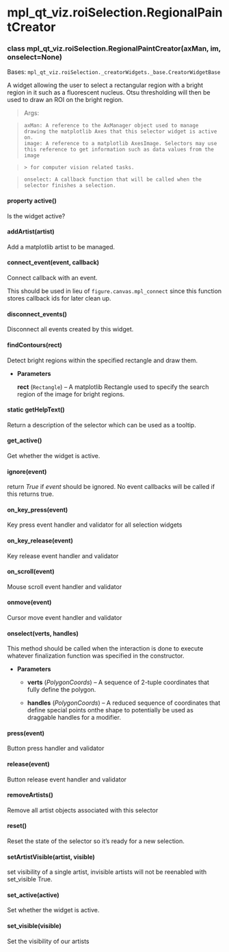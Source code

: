 # mpl_qt_viz.roiSelection.RegionalPaintCreator


### class mpl_qt_viz.roiSelection.RegionalPaintCreator(axMan, im, onselect=None)
Bases: `mpl_qt_viz.roiSelection._creatorWidgets._base.CreatorWidgetBase`

A widget allowing the user to select a rectangular region with a bright region in it such as a fluorescent
nucleus. Otsu thresholding will then be used to draw an ROI on the bright region.

> Args:

>     axMan: A reference to the AxManager object used to manage drawing the matplotlib Axes that this selector widget is active on.
>     image: A reference to a matplotlib AxesImage. Selectors may use this reference to get information such as data values from the image

>     > for computer vision related tasks.

>     onselect: A callback function that will be called when the selector finishes a selection.


#### property active()
Is the widget active?


#### addArtist(artist)
Add a matplotlib artist to be managed.


#### connect_event(event, callback)
Connect callback with an event.

This should be used in lieu of `figure.canvas.mpl_connect` since this
function stores callback ids for later clean up.


#### disconnect_events()
Disconnect all events created by this widget.


#### findContours(rect)
Detect bright regions within the specified rectangle and draw them.


* **Parameters**

    **rect** (`Rectangle`) – A matplotlib Rectangle used to specify the search region of the image for bright regions.



#### static getHelpText()
Return a description of the selector which can be used as a tooltip.


#### get_active()
Get whether the widget is active.


#### ignore(event)
return *True* if *event* should be ignored. No event callbacks will be called if this returns true.


#### on_key_press(event)
Key press event handler and validator for all selection widgets


#### on_key_release(event)
Key release event handler and validator


#### on_scroll(event)
Mouse scroll event handler and validator


#### onmove(event)
Cursor move event handler and validator


#### onselect(verts, handles)
This method should be called when the interaction is done to execute whatever finalization function was specified
in the constructor.


* **Parameters**

    
    * **verts** (*PolygonCoords*) – A sequence of 2-tuple coordinates that fully define the polygon.


    * **handles** (*PolygonCoords*) – A reduced sequence of coordinates that define special points onthe shape to potentially be used as draggable handles for a modifier.



#### press(event)
Button press handler and validator


#### release(event)
Button release event handler and validator


#### removeArtists()
Remove all artist objects associated with this selector


#### reset()
Reset the state of the selector so it’s ready for a new selection.


#### setArtistVisible(artist, visible)
set visibility of a single artist, invisible artists will not be reenabled with set_visible True.


#### set_active(active)
Set whether the widget is active.


#### set_visible(visible)
Set the visibility of our artists
